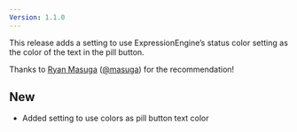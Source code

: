 ```yaml
---
Version: 1.1.0
---
```


This release adds a setting to use ExpressionEngine’s status color setting as the color of the text in the pill button.

Thanks to [Ryan Masuga](https://github.com/mdesign) ([@masuga](https://twitter.com/masuga)) for the recommendation!

## New

- Added setting to use colors as pill button text color
